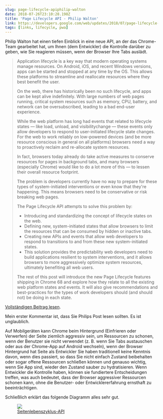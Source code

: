 ```yaml
---
slug: page-lifecycle-apiphilip-walton
date: 2018-07-26T23:10:28.198Z
title: 'Page Lifecycle API - Philip Walton'
link: https://developers.google.com/web/updates/2018/07/page-lifecycle-api
tags: [links, lifecycle, pwa]
---
```

Philip Walton hat einen tiefen Einblick in eine neue API, an der das Chrome-Team gearbeitet hat, um Ihnen (dem Entwickler) die Kontrolle darüber zu geben, wie Sie reagieren müssen, wenn der Browser Ihre Tabs auslädt.

> Application lifecycle is a key way that modern operating systems manage resources. On Android, iOS, and recent Windows versions, apps can be started and stopped at any time by the OS. This allows these platforms to streamline and reallocate resources where they best benefit the user.
> 
> On the web, there has historically been no such lifecycle, and apps can be kept alive indefinitely. With large numbers of web pages running, critical system resources such as memory, CPU, battery, and network can be oversubscribed, leading to a bad end-user experience.
> 
> While the web platform has long had events that related to lifecycle states &#x2014; like load, unload, and visibilitychange &#x2014; these events only allow developers to respond to user-initiated lifecycle state changes. For the web to work reliably on low-powered devices (and be more resource conscious in general on all platforms) browsers need a way to proactively reclaim and re-allocate system resources.
> 
> In fact, browsers today already do take active measures to conserve resources for pages in background tabs, and many browsers (especially Chrome) would like to do a lot more of this &#x2014; to lessen their overall resource footprint.
> 
> The problem is developers currently have no way to prepare for these types of system-initiated interventions or even know that they're happening. This means browsers need to be conservative or risk breaking web pages.
> 
> The Page Lifecycle API attempts to solve this problem by:
> 
> * Introducing and standardizing the concept of lifecycle states on the web.
> * Defining new, system-initiated states that allow browsers to limit the resources that can be consumed by hidden or inactive tabs.
> * Creating new APIs and events that allow web developers to respond to transitions to and from these new system-initiated states.
> * This solution provides the predictability web developers need to build applications resilient to system interventions, and it allows browsers to more aggressively optimize system resources, ultimately benefiting all web users.
> 
> The rest of this post will introduce the new Page Lifecycle features shipping in Chrome 68 and explore how they relate to all the existing web platform states and events. It will also give recommendations and best-practices for the types of work developers should (and should not) be doing in each state.


[Vollständigen Beitrag lesen](https://developers.google.com/web/updates/2018/07/page-lifecycle-api).

Mein erster Kommentar ist, dass Sie Philips Post lesen sollten. Es ist unglaublich.

Auf Mobilgeräten kann Chrome beim Hintergrund (Einfrieren oder Verwerfen) der Seite ziemlich aggressiv sein, um Ressourcen zu schonen, wenn der Benutzer sie nicht verwendet (z. B. wenn Sie Tabs austauschen oder aus der Chrome-App auf Android wechseln), wenn der Browser Hintergrund hat Seite als Entwickler Sie haben traditionell keine Kenntnis davon, wenn dies passiert, so dass Sie nicht einfach Zustand beibehalten oder sogar offene Ressourcen schließen können und genauso wichtig, wenn Sie App sind, wieder den Zustand sauber zu hydratisieren. Wenn Entwickler die Kontrolle haben, können sie fundiertere Entscheidungen treffen, was auch bedeutet, dass der Browser aggressiver Ressourcen schonen kann, ohne die Benutzer- oder Entwicklererfahrung ernsthaft zu beeinträchtigen.

Schließlich erklärt das folgende Diagramm alles sehr gut.

<figure><img src="https://developers.google.com/web/updates/images/2018/07/page-lifecycle-api-state-event-flow.png" /><figcaption> <a href="https://developers.google.com/web/updates/images/2018/07/page-lifecycle-api-state-event-flow.png">Seitenlebenszyklus-API</a> </figcaption></figure>



